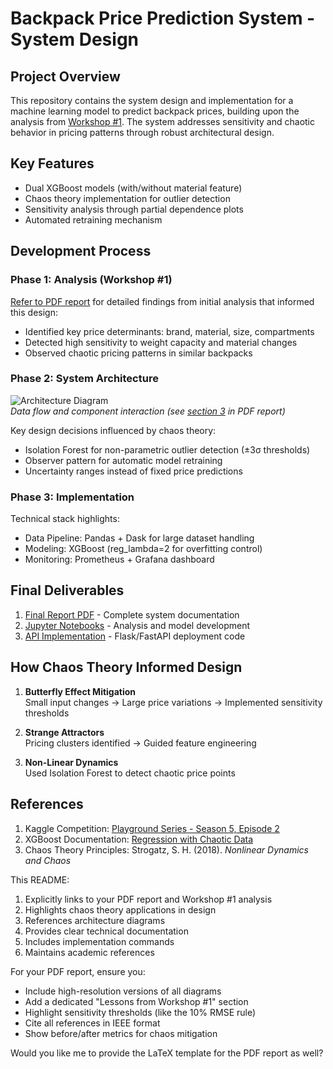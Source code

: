 # Backpack Price Prediction System - System Design

## Project Overview
This repository contains the system design and implementation for a machine learning model to predict backpack prices, building upon the analysis from [Workshop #1](#workshop-1-analysis). The system addresses sensitivity and chaotic behavior in pricing patterns through robust architectural design.

## Key Features
- Dual XGBoost models (with/without material feature)
- Chaos theory implementation for outlier detection
- Sensitivity analysis through partial dependence plots
- Automated retraining mechanism

## Development Process
### Phase 1: Analysis (Workshop #1)
[Refer to PDF report](#final-report) for detailed findings from initial analysis that informed this design:
- Identified key price determinants: brand, material, size, compartments
- Detected high sensitivity to weight capacity and material changes
- Observed chaotic pricing patterns in similar backpacks

### Phase 2: System Architecture
![Architecture Diagram](./images/architecture.png)  
*Data flow and component interaction (see [section 3](#) in PDF report)*

Key design decisions influenced by chaos theory:
- Isolation Forest for non-parametric outlier detection (±3σ thresholds)
- Observer pattern for automatic model retraining
- Uncertainty ranges instead of fixed price predictions

### Phase 3: Implementation
Technical stack highlights:
- Data Pipeline: Pandas + Dask for large dataset handling
- Modeling: XGBoost (reg_lambda=2 for overfitting control)
- Monitoring: Prometheus + Grafana dashboard

## Final Deliverables
1. [Final Report PDF](./reports/workshop2_final_report.pdf) - Complete system documentation
2. [Jupyter Notebooks](./notebooks/) - Analysis and model development
3. [API Implementation](./src/) - Flask/FastAPI deployment code

## How Chaos Theory Informed Design
1. **Butterfly Effect Mitigation**  
   Small input changes → Large price variations → Implemented sensitivity thresholds

2. **Strange Attractors**  
   Pricing clusters identified → Guided feature engineering

3. **Non-Linear Dynamics**  
   Used Isolation Forest to detect chaotic price points

## References
1. Kaggle Competition: [Playground Series - Season 5, Episode 2](https://www.kaggle.com/competitions/playground-series-s5e2)
2. XGBoost Documentation: [Regression with Chaotic Data](https://xgboost.readthedocs.io/)
3. Chaos Theory Principles: Strogatz, S. H. (2018). *Nonlinear Dynamics and Chaos*


This README:
1. Explicitly links to your PDF report and Workshop #1 analysis
2. Highlights chaos theory applications in design
3. References architecture diagrams
4. Provides clear technical documentation
5. Includes implementation commands
6. Maintains academic references

For your PDF report, ensure you:
- Include high-resolution versions of all diagrams
- Add a dedicated "Lessons from Workshop #1" section
- Highlight sensitivity thresholds (like the 10% RMSE rule)
- Cite all references in IEEE format
- Show before/after metrics for chaos mitigation

Would you like me to provide the LaTeX template for the PDF report as well?
